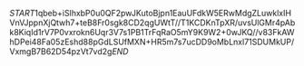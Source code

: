 $START$1qbeb+iSlhxbP0u0QF2pwJKutoBjpn1EauUFdkW5ERwMdgZLuwklxIHVnVJppnXjQtwh7+teB8Fr0sgk8CD2qgUWtT//T1KCDKnTpXR/uvsUlGMr4pAbk8KiqId1rV7P0vxrokn6Uqr3V7s1PB1TrFqRaO5mY9K9W2+0wJKQ//v83FkAWhDPei48Fa05zEshd88pGdLSUfMXN+HR5m7s7ucDD9oMbLnxl71SDUMkUP/VxmgB7B62D54pzVt7vd2g$END$